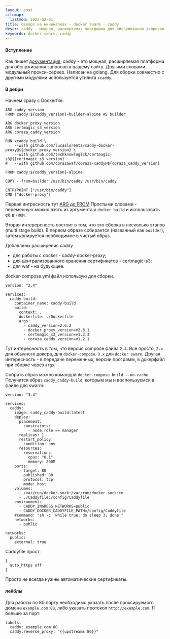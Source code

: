 ```yaml
---
layout: post
sitemap:
  lastmod: 2023-02-01
title: devops на минималках - docker swarm - caddy
descr: caddy - мощная, расширяемая платформа для обслуживания запросов к вашему сайту.
keywords: docker swarm, caddy
---
```


#### Вступление

Как пишет [документация](https://caddyserver.com/docs/), caddy - это мощная,
расширяемая платформа для обслуживания запросов к вашему сайту.
Другими словами модульный прокси-сервер. Написан на golang.
Для сборки совместно с другими модулями используется утилита `xcaddy`.

#### В дебри
Начнем сразу с Dockerfile:
```
ARG caddy_version
FROM caddy:${caddy_version}-builder-alpine AS builder

ARG docker_proxy_version
ARG certmagic_s3_version
ARG coraza_caddy_version

RUN xcaddy build \
    --with github.com/lucaslorentz/caddy-docker-proxy@${docker_proxy_version} \
    --with github.com/techknowlogick/certmagic-s3@${certmagic_s3_version}
#   --with github.com/corazawaf/coraza-caddy@${coraza_caddy_version}

FROM caddy:${caddy_version}-alpine

COPY --from=builder /usr/bin/caddy /usr/bin/caddy

ENTRYPOINT ["/usr/bin/caddy"]
CMD ["docker-proxy"]
```

Первая интресность тут 
[ARG до FROM](https://docs.docker.com/engine/reference/builder/#understand-how-arg-and-from-interact)
Простыми словами - переменную можно взять из аргумента к `docker build` и использовать её в `FROM`.

Вторая интерерсность состоит в том, что это сборка в несколько этапов (multi stage build).
В первом образе собирается (названный как `builder`), затем копируется необходимое в чистый образ. 

Добавлены расширения caddy
* для работы с docker - caddy-docker-proxy;
* для централизованного хранения сертификатов - certmagic-s3;
* для waf - на будующее.

docker-compose.yml файл использую для сборки. 
```
version: "2.4"

services:
  caddy-build:
    container_name: caddy-build
    build:
      context: .
      dockerfile: ./Dockerfile
      args:
        - caddy_version=2.6.2
        - docker_proxy_version=v2.8.1
        - certmagic_s3_version=v1.2.3
        - coraza_caddy_version=v1.2.1
```

Тут интересность в том, что версия compose файла `2.4`.
Всё просто, `2.x` для обычного докера, для `docker-compose`. `3.x` для `docker swarm`.
Другая интересность - в передаче переменных, версии программ, в докерфайл при сборке через `args`.

Cобрать образ можно командой `docker-compose build --no-cache`.
Получится образ `caddy_caddy-build`, которым мы и воспользуемся в файле для swarm:
```
version: "3.4"

services:
  caddy:
    image: caddy_caddy-build:latest
    deploy:
      placement:
        constraints:
          - node.role == manager
      replicas: 1
      restart_policy:
        condition: any
      resources:
        reservations:
          cpus: "0.1"
          memory: 200M
    ports:
      - target: 80
        published: 80
        protocol: tcp
        mode: host
    volumes:
      - /var/run/docker.sock:/var/run/docker.sock:ro
      - ./Caddyfile:/config/Caddyfile
    environment:
      - CADDY_INGRESS_NETWORKS=public
      - CADDY_DOCKER_CADDYFILE_PATH=/config/Caddyfile
    #command: "sh -c 'while true; do sleep 3; done'"
    networks: 
      - public

networks:
  public:
    external: true
```

Caddyfile прост:
```
{
  auto_https off
}
```
Просто не всегда нужны автоматические сертификаты.

#### лейблы

Для работы по 80 порту необходимо указать после проксируемого домена `example.com:80`,
либо указать протокол `http://example.com`. Я больше за порт:
```
labels:
  caddy: example.com:80
  caddy.reverse_proxy: "{{upstreams 80}}"
```
